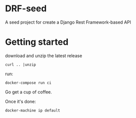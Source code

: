 # DRF-seed
A seed project for create a Django Rest Framework-based API


# Getting started

download and unzip the latest release
```
curl .. |unzip 
```

run:
```
docker-compose run ci
```

Go get a cup of coffee.

Once it's done:

```
docker-machine ip default
```

